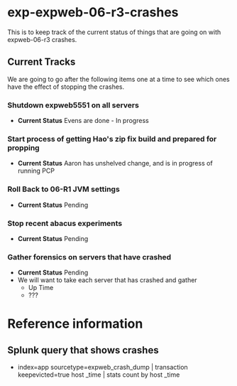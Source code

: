 exp-expweb-06-r3-crashes
========================

This is to keep track of the current status of things that are going on with expweb-06-r3 crashes.


## Current Tracks

We are going to go after the following items one at a time to see which ones have the effect of stopping the crashes.

### Shutdown expweb5551 on all servers
* **Current Status** Evens are done - In progress 

### Start process of getting Hao's zip fix build and prepared for propping
* **Current Status** Aaron has unshelved change, and is in progress of running PCP

### Roll Back to 06-R1 JVM settings
* **Current Status** Pending

### Stop recent abacus experiments
* **Current Status** Pending

### Gather forensics on servers that have crashed
* **Current Status** Pending
* We will want to take each server that has crashed and gather
  * Up Time
  * ???

# Reference information

## Splunk query that shows crashes
* index=app sourcetype=expweb_crash_dump | transaction keepevicted=true host _time | stats count by host _time

